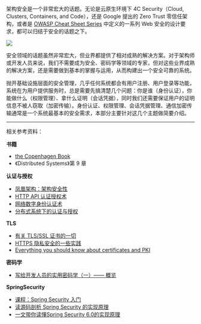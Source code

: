 

架构安全是一个非常宏大的话题。无论是云原生环境下 4C Security（Cloud, Clusters, Containers, and Code），还是 Google 提出的 Zero Trust 零信任架构，或者是 [OWASP Cheat Sheet Series](https://cheatsheetseries.owasp.org/index.html) 中定义的一系列 Web 安全的设计要求，都可以归结于安全的话题之下。

![](https://pub-08b57ed9c8ce4fadab4077a9d577e857.r2.dev/4c-security.webp)

安全领域的话题虽然非常宏大，但业界都提供了相对成熟的解决方案。对于架构师或开发人员来说，我们不需要成为安全、密码学等领域的专家，但对这些业界成熟的解决方案，还是需要做到基本的掌握与运用，从而构建出一个安全可靠的系统。

抛开基础设施层面的安全管理，几乎任何系统都会有用户注册、用户登录等功能，系统在为用户提供服务时，总是需要先搞清楚几个问题：你是谁（身份认证），你能做什么（权限管理）、拿什么证明（会话凭据），同时我们还需要保证用户的证明信息不被人窃取（加密传输）。身份认证、权限管理、会话凭据管理、通信加密传输通常是一个系统最基本的安全需求，本部分主要针对这几个主题做简要介绍。


---

相关参考资料：

**书籍**
- [the Copenhagen Book](https://thecopenhagenbook.com/)
- 《Distributed Systems》第 9 章
  
**认证与授权**

- [凤凰架构：架构安全性](https://icyfenix.cn/architect-perspective/general-architecture/system-security/)
- [HTTP API 认证授权术](https://coolshell.cn/articles/19395.html)
- [网络数字身份认证术](https://coolshell.cn/articles/21708.html)
- [分布式系统下的认证与授权](https://www.bmpi.dev/dev/distributed-system/authentication-and-authorization/)

**TLS**

- [有关 TLS/SSL 证书的一切](https://www.kawabangga.com/posts/5330)
- [HTTPS 隐私安全的一些实践](https://blog.laisky.com/p/https-in-action/)
- [Everything you should know about certificates and PKI](https://smallstep.com/blog/everything-pki/)

**密码学**

- [写给开发人员的实用密码学（一）—— 概览](https://thiscute.world/posts/practical-cryptography-basics-1/)

**SpringSecurity**

- [课程：Spring Security 入门](https://www.udemy.com/course/spring-security-zero-to-master/)
- [读源码剖析 Spring Security 的实现原理](https://www.aneasystone.com/archives/2023/05/dive-into-spring-security-sources.html)
- [一文带你读懂Spring Security 6.0的实现原理](https://juejin.cn/post/7260000714788896828)
